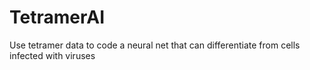 # TetramerAI
 Use tetramer data to code a neural net that can differentiate from cells infected with viruses
